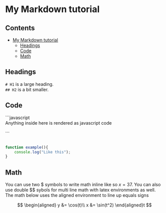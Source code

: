 # My Markdown tutorial 
## Contents <!-- omit in toc --> 

- [My Markdown tutorial](#my-markdown-tutorial)
    - [Headings](#headings)
    - [Code](#code)
    - [Math](#math)

## Headings

`# H1` is a large heading.\
`## H2` is a bit smaller.

## Code

\```javascript\
Anything inside here is rendered as javascript code\
\
\```

```javascript

function example(){
    console.log("Like this");
}

```

## Math

You can use two $ symbols to write math inline like so $x = 37$. You can also use double $$ sybols for multi line math with latex environments as well. The math below uses the aligned environment to line up equals signs

$$
\begin{aligned}
y &= \cos(t)\\ 
x &= \sin(t^2)
\end{aligned}t
$$